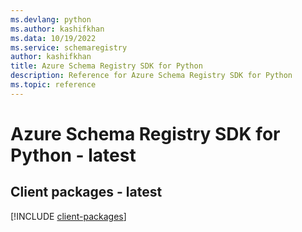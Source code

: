 ```yaml
---
ms.devlang: python
ms.author: kashifkhan
ms.data: 10/19/2022
ms.service: schemaregistry
author: kashifkhan
title: Azure Schema Registry SDK for Python
description: Reference for Azure Schema Registry SDK for Python
ms.topic: reference
---
```

# Azure Schema Registry SDK for Python - latest

## Client packages - latest
[!INCLUDE [client-packages](schema-registry-client-index.md)]